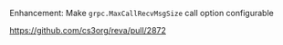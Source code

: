 Enhancement: Make `grpc.MaxCallRecvMsgSize` call option configurable 

https://github.com/cs3org/reva/pull/2872
